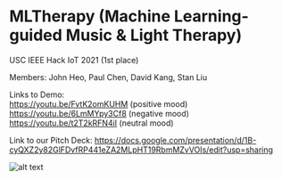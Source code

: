 # MLTherapy (Machine Learning-guided Music & Light Therapy)
USC IEEE Hack IoT 2021 (1st place)

Members: John Heo, Paul Chen, David Kang, Stan Liu

Links to Demo:\
https://youtu.be/FvtK2omKUHM (positive mood)\
https://youtu.be/6LmMYpy3Cf8 (negative mood)\
https://youtu.be/t2T2kRFN4iI (neutral mood)

Link to our Pitch Deck: https://docs.google.com/presentation/d/1B-cyQXZ2y82GlFDvfRP441eZA2MLpHT19RbmMZvVOIs/edit?usp=sharing

![alt text](https://github.com/johnheo1128/MLTherapy/pics/hackIoTresult.png?raw=true)
